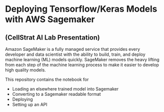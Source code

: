 # Deploying Tensorflow/Keras Models with AWS Sagemaker
## (CellStrat AI Lab Presentation)

Amazon SageMaker is a fully managed service that provides every developer and data scientist with the ability to build, train, and deploy machine learning (ML) models quickly. SageMaker removes the heavy lifting from each step of the machine learning process to make it easier to develop high quality models.

This repository contains the notebook for
* Loading an elsewhere trained model into Sagemaker
* Converting to a Sagemaker readable format
* Deploying
* Setting up an API
